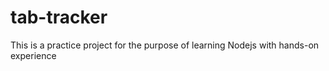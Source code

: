 # tab-tracker
This is a practice project for the purpose of learning Nodejs with hands-on experience
